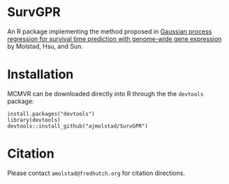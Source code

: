 # SurvGPR
An R package implementing the method proposed in [Gaussian process regression for survival time prediction with genome-wide gene expression](https://arxiv.org/abs/1808.10541) by Molstad, Hsu, and Sun. 

# Installation
MCMVR can be downloaded directly into R through the the `devtools` package:
```{r}
install.packages("devtools")
library(devtools)
devtools::install_github("ajmolstad/SurvGPR")
```
# Citation
Please contact `amolstad@fredhutch.org` for citation directions. 

